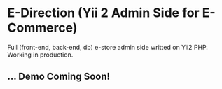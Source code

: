 E-Direction (Yii 2 Admin Side for E-Commerce)
====================================================

Full (front-end, back-end, db) e-store admin side writted on Yii2 PHP. Working in production.

## ... Demo Coming Soon!
